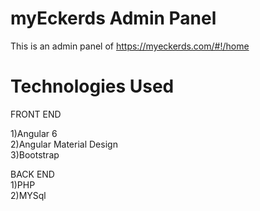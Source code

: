 # myEckerds Admin Panel

This is an admin panel of https://myeckerds.com/#!/home 

# Technologies Used

FRONT END

1)Angular 6 <br>
2)Angular Material Design <br>
3)Bootstrap <br>


BACK END<br>
1)PHP <br>
2)MYSql <br>

